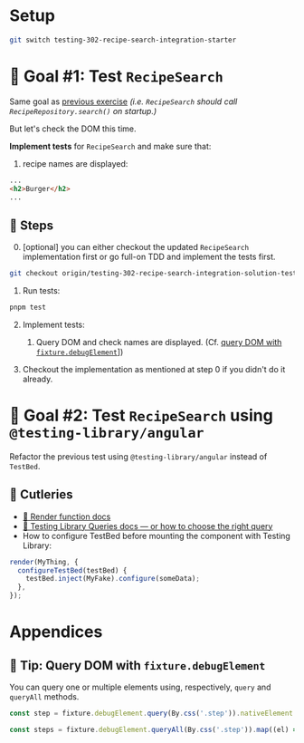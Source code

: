 # Setup

```sh
git switch testing-302-recipe-search-integration-starter
```

# 🎯 Goal #1: Test `RecipeSearch`

Same goal as [previous exercise](301-recipe-search-isolated.md) _(i.e. `RecipeSearch` should call `RecipeRepository.search()` on startup.)_

But let's check the DOM this time.

**Implement tests** for `RecipeSearch` and make sure that:

1. recipe names are displayed:

```html
...
<h2>Burger</h2>
...
```

## 📝 Steps

0. [optional] you can either checkout the updated `RecipeSearch` implementation first or go full-on TDD and implement the tests first.

```sh
git checkout origin/testing-302-recipe-search-integration-solution-test-bed apps/whiskmate/src/app/recipe/recipe-search.ng.ts
```

1. Run tests:

```sh
pnpm test
```

2. Implement tests:

   1. Query DOM and check names are displayed. (Cf. [query DOM with `fixture.debugElement`](#-tip-query-dom-with-fixturedebugelement)])

3. Checkout the implementation as mentioned at step 0 if you didn't do it already.

# 🎯 Goal #2: Test `RecipeSearch` using `@testing-library/angular`

Refactor the previous test using `@testing-library/angular` instead of `TestBed`.

## 🍴 Cutleries

- [🔗 Render function docs](https://testing-library.com/docs/angular-testing-library/api#render)
- [🔗 Testing Library Queries docs — or how to choose the right query](https://testing-library.com/docs/queries/about/)
- How to configure TestBed before mounting the component with Testing Library:

```ts
render(MyThing, {
  configureTestBed(testBed) {
    testBed.inject(MyFake).configure(someData);
  },
});
```

# Appendices

## 🎁 Tip: Query DOM with `fixture.debugElement`

You can query one or multiple elements using, respectively, `query` and `queryAll` methods.

```ts
const step = fixture.debugElement.query(By.css('.step')).nativeElement.textContent;

const steps = fixture.debugElement.queryAll(By.css('.step')).map((el) => el.nativeElement.textContent);
```
